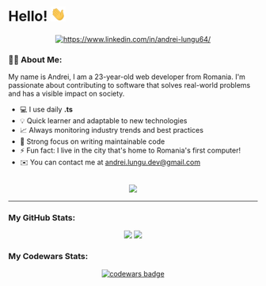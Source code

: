 # Hello! <img src="https://github.com/ABSphreak/ABSphreak/blob/master/gifs/Hi.gif?raw=true" width="30px">

 <p align="center">
  <a href="https://www.linkedin.com/in/andrei-lungu64/" target="blank"><img align="center" src="https://raw.githubusercontent.com/rahuldkjain/github-profile-readme-generator/master/src/images/icons/Social/linked-in-alt.svg" alt="https://www.linkedin.com/in/andrei-lungu64/" height="30" width="40" /></a>
</p>

### 👨‍💻 About Me:

My name is Andrei, I am a 23-year-old web developer from Romania. I'm passionate about contributing to software that solves real-world problems and has a visible impact on society.

- 💻 I use daily **.ts**
- 💡 Quick learner and adaptable to new technologies
- 📈 Always monitoring industry trends and best practices
- 📌 Strong focus on writing maintainable code
- ⚡ Fun fact: I live in the city that's home to Romania's first computer!
- ✉️ You can contact me at andrei.lungu.dev@gmail.com

<br>

<div align="center">
    <img src="https://skillicons.dev/icons?i=typescript,javascript,angular,rxjs,react,nodejs,express,postgresql" height="36"/>
</div>

---

### My GitHub Stats:

<p align="center">
      <img height="150px" src="https://github-readme-stats.vercel.app/api?username=AndreiLungu64&show_icons=true&count_private=true&theme=tokyonight" />&nbsp;<img height="150px" src="https://github-readme-stats.vercel.app/api/top-langs/?username=AndreiLungu64&layout=compact&count_private=true&theme=tokyonight&exclude_repo=expense-manager" />
</p>

### My Codewars Stats:

<p align="center">
    <a href="https://www.codewars.com/users/Andrei%20Lungu">
        <img src="https://www.codewars.com/users/Andrei%20Lungu/badges/large" alt="codewars badge"/> 
    </a> 
</p>
